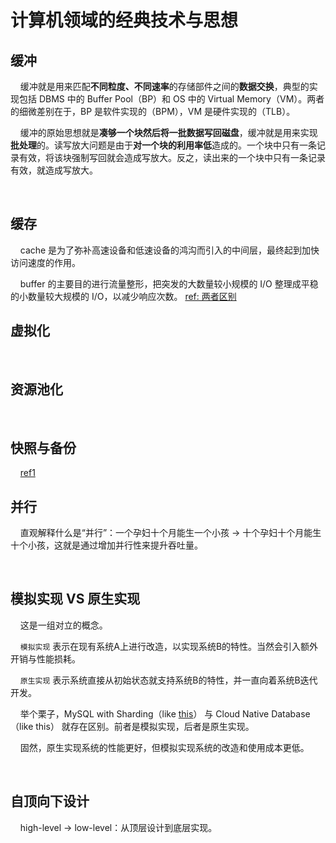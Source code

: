# 计算机领域的经典技术与思想

## 缓冲

    缓冲就是用来匹配**不同粒度、不同速率**的存储部件之间的**数据交换**，典型的实现包括 DBMS 中的 Buffer Pool（BP）和 OS 中的 Virtual Memory（VM）。两者的细微差别在于，BP 是软件实现的（BPM），VM 是硬件实现的（TLB）。

    缓冲的原始思想就是**凑够一个块然后将一批数据写回磁盘**，缓冲就是用来实现**批处理**的。﻿读写放大问题是由于**对一个块的利用率低**造成的。一个块中只有一条记录有效，将该块强制写回就会造成写放大。反之，读出来的一个块中只有一条记录有效，就造成写放大。

    

## 缓存

    cache 是为了弥补高速设备和低速设备的鸿沟而引入的中间层，最终起到加快访问速度的作用。

    buffer 的主要目的进行流量整形，把突发的大数量较小规模的 I/O 整理成平稳的小数量较大规模的 I/O，以减少响应次数。
    [ref: 两者区别](https://www.zhihu.com/question/26190832/answer/1085729156)



## 虚拟化

    

## 资源池化

    

## 快照与备份

    [ref1](https://zhuanlan.zhihu.com/p/21749155)

## 并行

    直观解释什么是“并行”：一个孕妇十个月能生一个小孩 -> 十个孕妇十个月能生十个小孩，这就是通过增加并行性来提升吞吐量。

    

## 模拟实现 VS 原生实现

    这是一组对立的概念。

    `模拟实现` 表示在现有系统A上进行改造，以实现系统B的特性。当然会引入额外开销与性能损耗。

    `原生实现` 表示系统直接从初始状态就支持系统B的特性，并一直向着系统B迭代开发。

    举个栗子，MySQL with Sharding（like [this](https://planetscale.com)） 与 Cloud Native Database（like this） 就存在区别。前者是模拟实现，后者是原生实现。

    固然，原生实现系统的性能更好，但模拟实现系统的改造和使用成本更低。

    

## 自顶向下设计

    high-level -> low-level：从顶层设计到底层实现。
